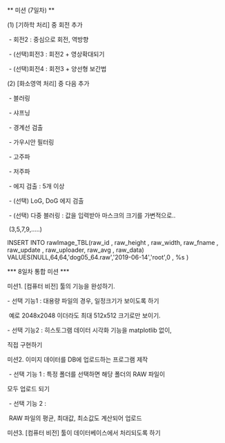 
** 미션 (7일차) **

(1) [기하학 처리] 중 회전 추가

​     \- 회전2  :  중심으로 회전, 역방향

​     \- (선택)회전3  :  회전2 + 영상확대되기

​     \- (선택)회전4 : 회전3 + 양선형 보간법



(2) [화소영역 처리] 중 다음 추가

​     \- 블러링

​     \- 샤프닝

​     \- 경계선 검출

​     \- 가우시안 필터링

​     \- 고주파

​     \- 저주파

​     \- 에지 검출 :  5개 이상

​     \- (선택) LoG, DoG 에지 검출

​     \- (선택) 다중 블러링 : 값을 입력받아 마스크의 크기를 가변적으로..

​       (3,5,7,9,.....)



INSERT INTO rawImage_TBL(raw_id , raw_height , raw_width, raw_fname , raw_update , raw_uploader, raw_avg , raw_data)  VALUES(NULL,64,64,'dog05_64.raw','2019-06-14','root',0 ,  %s )



*** 8일차 통합 미션 ***



미션1. [컴퓨터 비전] 툴의 기능을 완성하기.

   \- 선택 기능1 : 대용량 파일의 경우, 일정크기가 보이도록 하기

​                     예로 2048x2048 이더라도 최대 512x512 크기로만 보이기.

   \- 선택 기능2 : 히스토그램 데이터 시각화 기능을 matplotlib 없이,

  직접 구현하기



미션2. 이미지 데이터를  DB에 업로드하는 프로그램 제작

​    \- 선택 기능 1 : 특정 폴더를 선택하면 해당 폴더의 RAW 파일이 

   모두 업로드 되기

​    \- 선택 기능 2 :

​          RAW 파일의 평균, 최대값, 최소값도 계산되어 업로드



미션3. [컴퓨터 비전] 툴이 데이터베이스에서 처리되도록 하기

